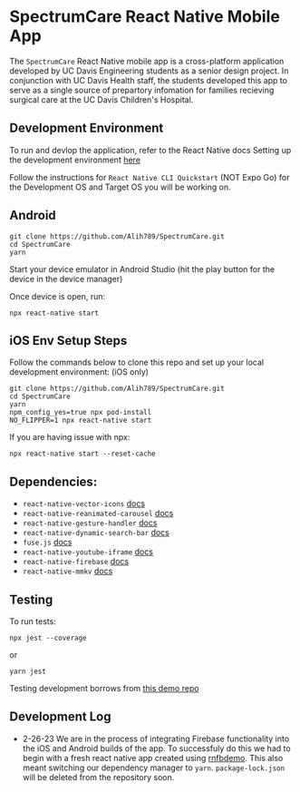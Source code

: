 
# SpectrumCare React Native Mobile App

The    `SpectrumCare` React Native mobile app is a cross-platform application developed by UC Davis Engineering students as a senior design project. In conjunction with UC Davis Health staff, the students developed this app to serve as a single source of prepartory infomation for families recieving surgical care at the UC Davis Children's Hospital.

## Development Environment
To run and devlop the application, refer to the React Native docs Setting up the development environment [here](https://reactnative.dev/docs/environment-setup)

Follow the instructions for `React Native CLI Quickstart` (NOT Expo Go) for the Development OS and Target OS you will be working on.

## Android
```
git clone https://github.com/Alih789/SpectrumCare.git
cd SpectrumCare
yarn
```

Start your device emulator in Android Studio (hit the play button for the device in the device manager)

Once device is open, run:
```
npx react-native start
```

## iOS Env Setup Steps

Follow the commands below to clone this repo and set up your local development environment: (iOS only)

```
git clone https://github.com/Alih789/SpectrumCare.git
cd SpectrumCare
yarn
npm_config_yes=true npx pod-install
NO_FLIPPER=1 npx react-native start
```


If you are having issue with npx:
```
npx react-native start --reset-cache
```

## Dependencies:
- `react-native-vector-icons` [docs](https://github.com/oblador/react-native-vector-icons)
- `react-native-reanimated-carousel` [docs](https://github.com/dohooo/react-native-reanimated-carousel)
- `react-native-gesture-handler` [docs](https://docs.swmansion.com/react-native-gesture-handler/docs/)
- `react-native-dynamic-search-bar` [docs](https://github.com/WrathChaos/react-native-dynamic-search-bar)
- `fuse.js` [docs](https://fusejs.io/getting-started/installation.html)
- `react-native-youtube-iframe` [docs](https://github.com/LonelyCpp/react-native-youtube-iframe)
- `react-native-firebase` [docs](https://rnfirebase.io/)
- `react-native-mmkv` [docs](https://github.com/mrousavy/react-native-mmkv)


## Testing

To run tests:
```
npx jest --coverage
```

or
```
yarn jest
```

Testing development borrows from [this demo repo](https://github.com/vanGalilea/react-native-testing/blob/master/__tests__/Counter.test.tsx)


## Development Log
- 2-26-23 We are in the process of integrating Firebase functionality into the iOS and Android builds of the app. To successfuly do this we had to begin with a fresh react native app created using [rnfbdemo](https://github.com/mikehardy/rnfbdemo). This also meant switching our dependency manager to `yarn`. `package-lock.json` will be deleted from the repository soon.

